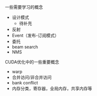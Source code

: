 一些需要学习的概念
- 设计模式
    - 待补充
- 反射
- Event（发布-订阅模式）
- 委托
- beam search
- NMS

CUDA优化中的一些重要概念
- warp
- 合并访问/非合并访问
- bank conflict
- 内存分类，寄存器，全局内存，共享内存等